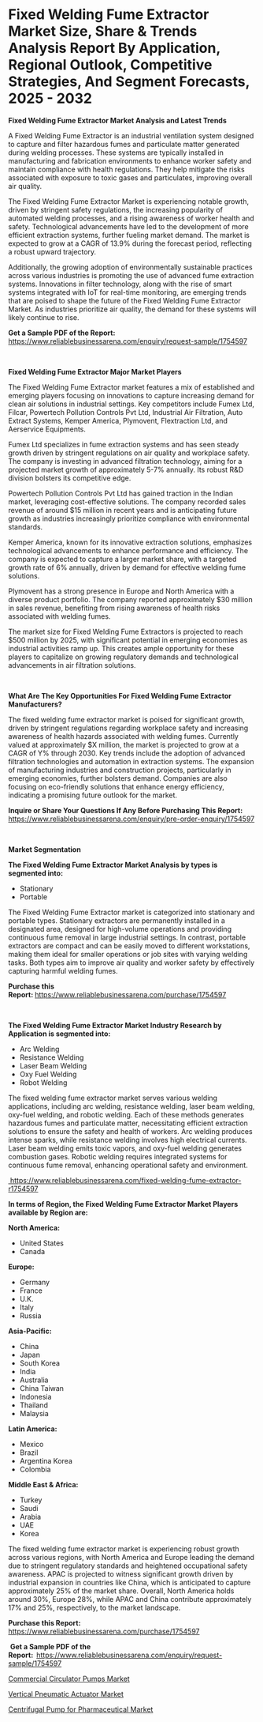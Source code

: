 <p><h1>Fixed Welding Fume Extractor Market Size, Share & Trends Analysis Report By Application, Regional Outlook, Competitive Strategies, And Segment Forecasts, 2025 - 2032</h1></p><p><strong>Fixed Welding Fume Extractor Market Analysis and Latest Trends</strong></p>
<p><p>A Fixed Welding Fume Extractor is an industrial ventilation system designed to capture and filter hazardous fumes and particulate matter generated during welding processes. These systems are typically installed in manufacturing and fabrication environments to enhance worker safety and maintain compliance with health regulations. They help mitigate the risks associated with exposure to toxic gases and particulates, improving overall air quality.</p><p>The Fixed Welding Fume Extractor Market is experiencing notable growth, driven by stringent safety regulations, the increasing popularity of automated welding processes, and a rising awareness of worker health and safety. Technological advancements have led to the development of more efficient extraction systems, further fueling market demand. The market is expected to grow at a CAGR of 13.9% during the forecast period, reflecting a robust upward trajectory.</p><p>Additionally, the growing adoption of environmentally sustainable practices across various industries is promoting the use of advanced fume extraction systems. Innovations in filter technology, along with the rise of smart systems integrated with IoT for real-time monitoring, are emerging trends that are poised to shape the future of the Fixed Welding Fume Extractor Market. As industries prioritize air quality, the demand for these systems will likely continue to rise.</p></p>
<p><strong>Get a Sample PDF of the Report:&nbsp;</strong> <a href="https://www.reliablebusinessarena.com/enquiry/request-sample/1754597?utm_campaign=2112&utm_medium=2&utm_source=Github&utm_content=ia&utm_term=11042025&utm_id=fixed-welding-fume-extractor">https://www.reliablebusinessarena.com/enquiry/request-sample/1754597</a></p>
<p>&nbsp;</p>
<p><strong>Fixed Welding Fume Extractor Major Market Players</strong></p>
<p><p>The Fixed Welding Fume Extractor market features a mix of established and emerging players focusing on innovations to capture increasing demand for clean air solutions in industrial settings. Key competitors include Fumex Ltd, Filcar, Powertech Pollution Controls Pvt Ltd, Industrial Air Filtration, Auto Extract Systems, Kemper America, Plymovent, Flextraction Ltd, and Aerservice Equipments.</p><p>Fumex Ltd specializes in fume extraction systems and has seen steady growth driven by stringent regulations on air quality and workplace safety. The company is investing in advanced filtration technology, aiming for a projected market growth of approximately 5-7% annually. Its robust R&D division bolsters its competitive edge.</p><p>Powertech Pollution Controls Pvt Ltd has gained traction in the Indian market, leveraging cost-effective solutions. The company recorded sales revenue of around $15 million in recent years and is anticipating future growth as industries increasingly prioritize compliance with environmental standards.</p><p>Kemper America, known for its innovative extraction solutions, emphasizes technological advancements to enhance performance and efficiency. The company is expected to capture a larger market share, with a targeted growth rate of 6% annually, driven by demand for effective welding fume solutions.</p><p>Plymovent has a strong presence in Europe and North America with a diverse product portfolio. The company reported approximately $30 million in sales revenue, benefiting from rising awareness of health risks associated with welding fumes.</p><p>The market size for Fixed Welding Fume Extractors is projected to reach $500 million by 2025, with significant potential in emerging economies as industrial activities ramp up. This creates ample opportunity for these players to capitalize on growing regulatory demands and technological advancements in air filtration solutions.</p></p>
<p>&nbsp;</p>
<p><strong>What Are The Key Opportunities For Fixed Welding Fume Extractor Manufacturers?</strong></p>
<p><p>The fixed welding fume extractor market is poised for significant growth, driven by stringent regulations regarding workplace safety and increasing awareness of health hazards associated with welding fumes. Currently valued at approximately $X million, the market is projected to grow at a CAGR of Y% through 2030. Key trends include the adoption of advanced filtration technologies and automation in extraction systems. The expansion of manufacturing industries and construction projects, particularly in emerging economies, further bolsters demand. Companies are also focusing on eco-friendly solutions that enhance energy efficiency, indicating a promising future outlook for the market.</p></p>
<p><strong>Inquire or Share Your Questions If Any Before Purchasing This Report:</strong> <a href="https://www.reliablebusinessarena.com/enquiry/pre-order-enquiry/1754597?utm_campaign=2112&utm_medium=2&utm_source=Github&utm_content=ia&utm_term=11042025&utm_id=fixed-welding-fume-extractor">https://www.reliablebusinessarena.com/enquiry/pre-order-enquiry/1754597</a></p>
<p>&nbsp;</p>
<p><strong>Market Segmentation</strong></p>
<p><strong>The Fixed Welding Fume Extractor Market Analysis by types is segmented into:</strong></p>
<p><ul><li>Stationary</li><li>Portable</li></ul></p>
<p><p>The Fixed Welding Fume Extractor market is categorized into stationary and portable types. Stationary extractors are permanently installed in a designated area, designed for high-volume operations and providing continuous fume removal in large industrial settings. In contrast, portable extractors are compact and can be easily moved to different workstations, making them ideal for smaller operations or job sites with varying welding tasks. Both types aim to improve air quality and worker safety by effectively capturing harmful welding fumes.</p></p>
<p><strong>Purchase this Report:&nbsp;</strong><a href="https://www.reliablebusinessarena.com/purchase/1754597?utm_campaign=2112&utm_medium=2&utm_source=Github&utm_content=ia&utm_term=11042025&utm_id=fixed-welding-fume-extractor">https://www.reliablebusinessarena.com/purchase/1754597</a></p>
<p>&nbsp;</p>
<p><strong>The Fixed Welding Fume Extractor Market Industry Research by Application is segmented into:</strong></p>
<p><ul><li>Arc Welding</li><li>Resistance Welding</li><li>Laser Beam Welding</li><li>Oxy Fuel Welding</li><li>Robot Welding</li></ul></p>
<p><p>The fixed welding fume extractor market serves various welding applications, including arc welding, resistance welding, laser beam welding, oxy-fuel welding, and robotic welding. Each of these methods generates hazardous fumes and particulate matter, necessitating efficient extraction solutions to ensure the safety and health of workers. Arc welding produces intense sparks, while resistance welding involves high electrical currents. Laser beam welding emits toxic vapors, and oxy-fuel welding generates combustion gases. Robotic welding requires integrated systems for continuous fume removal, enhancing operational safety and environment.</p></p>
<p><a href="https://www.reliablebusinessarena.com/fixed-welding-fume-extractor-r1754597?utm_campaign=2112&utm_medium=2&utm_source=Github&utm_content=ia&utm_term=11042025&utm_id=fixed-welding-fume-extractor">&nbsp;https://www.reliablebusinessarena.com/fixed-welding-fume-extractor-r1754597</a></p>
<p><strong>In terms of Region, the Fixed Welding Fume Extractor Market Players available by Region are:</strong></p>
<p>
    <p> <strong> North America: </strong>
        <ul>
            <li>United States</li>
            <li>Canada</li>
        </ul>
        </p> 
    <p> <strong> Europe: </strong>
        <ul>
            <li>Germany</li>
            <li>France</li>
            <li>U.K.</li>
            <li>Italy</li>
            <li>Russia</li>
        </ul>
        </p> 
    <p> <strong> Asia-Pacific: </strong>
        <ul>
            <li>China</li>
            <li>Japan</li>
            <li>South Korea</li>
            <li>India</li>
            <li>Australia</li>
            <li>China Taiwan</li>
            <li>Indonesia</li>
            <li>Thailand</li>
            <li>Malaysia</li>
        </ul>
        </p> 
    <p> <strong> Latin America: </strong>
        <ul>
            <li>Mexico</li>
            <li>Brazil</li>
            <li>Argentina Korea</li>
            <li>Colombia</li>
        </ul>
        </p> 
    <p> <strong> Middle East & Africa: </strong>
        <ul>
            <li>Turkey</li>
            <li>Saudi</li>
            <li>Arabia</li>
            <li>UAE</li>
            <li>Korea</li>
        </ul>
    </p>
    </p>
<p><p>The fixed welding fume extractor market is experiencing robust growth across various regions, with North America and Europe leading the demand due to stringent regulatory standards and heightened occupational safety awareness. APAC is projected to witness significant growth driven by industrial expansion in countries like China, which is anticipated to capture approximately 25% of the market share. Overall, North America holds around 30%, Europe 28%, while APAC and China contribute approximately 17% and 25%, respectively, to the market landscape.</p></p>
<p><strong>Purchase this Report: </strong><a href="https://www.reliablebusinessarena.com/purchase/1754597?utm_campaign=2112&utm_medium=2&utm_source=Github&utm_content=ia&utm_term=11042025&utm_id=fixed-welding-fume-extractor">https://www.reliablebusinessarena.com/purchase/1754597</a></p>
<p>&nbsp;<strong>Get a Sample PDF of the Report:&nbsp;&nbsp;</strong><a href="https://www.reliablebusinessarena.com/enquiry/request-sample/1754597?utm_campaign=2112&utm_medium=2&utm_source=Github&utm_content=ia&utm_term=11042025&utm_id=fixed-welding-fume-extractor">https://www.reliablebusinessarena.com/enquiry/request-sample/1754597</a></p>
<p><strong></strong></p>
<p><p><a href="https://github.com/handyiongikg/Market-Research-Report-List-1/blob/main/commercial-circulator-pumps-market.md?utm_campaign=2112&utm_medium=2&utm_source=Github&utm_content=ia&utm_term=11042025&utm_id=fixed-welding-fume-extractor">Commercial Circulator Pumps Market</a></p><p><a href="https://github.com/cwasicioaie/Market-Research-Report-List-1/blob/main/vertical-pneumatic-actuator-market.md?utm_campaign=2112&utm_medium=2&utm_source=Github&utm_content=ia&utm_term=11042025&utm_id=fixed-welding-fume-extractor">Vertical Pneumatic Actuator Market</a></p><p><a href="https://github.com/nellygussisy/Market-Research-Report-List-1/blob/main/centrifugal-pump-for-pharmaceutical-market.md?utm_campaign=2112&utm_medium=2&utm_source=Github&utm_content=ia&utm_term=11042025&utm_id=fixed-welding-fume-extractor">Centrifugal Pump for Pharmaceutical Market</a></p></p>